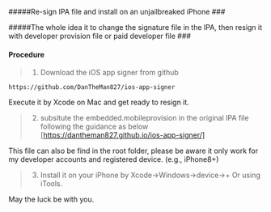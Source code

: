 #####Re-sign IPA file and install on an unjailbreaked iPhone ###

#####The whole idea it to change the signature file in the IPA, then resign it with developer provision file or paid developer file ###


#### Procedure ####

> 1. Download the iOS app signer from github
```
https://github.com/DanTheMan827/ios-app-signer
```
Execute it by Xcode on Mac and get ready to resign it. 

> 2. subsitute the embedded.mobileprovision in the original IPA file following the guidance as below
[https://dantheman827.github.io/ios-app-signer/]

This file can also be find in the root folder, please be aware it only work for my developer accounts and registered device. (e.g., iPhone8+)

> 3. Install it on your iPhone by Xcode->Windows->device->+ Or using iTools.  

May the luck be with you.


